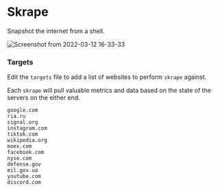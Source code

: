# Skrape

Snapshot the internet from a shell. 

![Screenshot from 2022-03-12 16-33-33](https://user-images.githubusercontent.com/13757818/158035820-36fe726e-a525-4761-869e-e7d603344bb2.png)

### Targets

Edit the `targets` file to add a list of websites to perform `skrape` against.

Each `skrape` will pull valuable metrics and data based on the state of the servers on the either end.

```
google.com
ria.ru
signal.org
instagram.com
tiktok.com
wikipedia.org
moex.com
facebook.com
nyse.com
defense.gov
mil.gov.ua
youtube.com
discord.com
```
